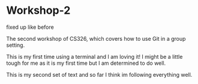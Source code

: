 # Workshop-2

fixed up like before

The second workshop of CS326, which covers how to use Git in a group setting.

This is my first time using a terminal and I am loving it! I might be a little
tough for me as it is my first time but I am determined to do well.

This is my second set of text and so far I think im following everything well.
